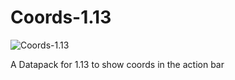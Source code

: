 # Coords-1.13
![Coords-1.13](https://i.imgur.com/wApki5Lh.gif)

A Datapack for 1.13 to show coords in the action bar

